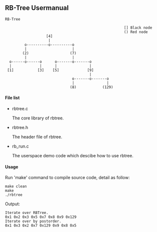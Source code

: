 RB-Tree Usermanual
-------------------------------------------

```
RB-Tree

                                                       [] Black node
                                                       () Red node
                   [4]
                    |
         o----------o----------o
         |                     |
        (2)                   (7)
         |                     |
  o------o------o      o-------o-------o
  |             |      |               |
 [1]           [3]    [5]             [9]
                                       |
                               o-------o-------o
                               |               |
                              (8)            (129)

```

#### File list

* rbtree.c

  The core library of rbtree.

* rbtree.h

  The header file of rbtree.

* rb_run.c

  The userspace demo code which descibe how to use rbtree.

#### Usage

Run 'make' command to compile source code, detail as follow:

```
make clean
make
./rbtree
```

Output:

```
Iterate over RBTree.
0x1 0x2 0x3 0x5 0x7 0x8 0x9 0x129 
Iterate over by postorder.
0x1 0x3 0x2 0x7 0x129 0x9 0x8 0x5
